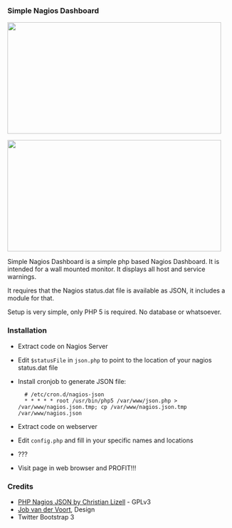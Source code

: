 ### Simple Nagios Dashboard

<a href="http://i.imgur.com/vlOAPfB.png"><img src="http://i.imgur.com/vlOAPfB.png" width="480" height="250" /></a>

<a href="http://i.imgur.com/Cs6bGrL.png"><img src="http://i.imgur.com/Cs6bGrL.png" width="480" height="250" /></a>

Simple Nagios Dashboard is a simple php based Nagios Dashboard. It is intended for a wall mounted monitor. It displays all host and service warnings. 

It requires that the Nagios status.dat file is available as JSON, it includes a module for that.

Setup is very simple, only PHP 5 is required. No database or whatsoever.

### Installation

- Extract code on Nagios Server
- Edit `$statusFile` in `json.php` to point to the location of your nagios status.dat file
- Install cronjob to generate JSON file:  


	    # /etc/cron.d/nagios-json
	    * * * * * root /usr/bin/php5 /var/www/json.php > /var/www/nagios.json.tmp; cp /var/www/nagios.json.tmp /var/www/nagios.json


- Extract code on webserver
- Edit  `config.php` and fill in your specific names and locations
- ???
- Visit page in web browser and PROFIT!!!


### Credits

- [PHP Nagios JSON by Christian Lizell](https://github.com/lizell/php-nagios-json) - GPLv3
- [Job van der Voort](https://github.com/JobV), Design
- Twitter Bootstrap 3

